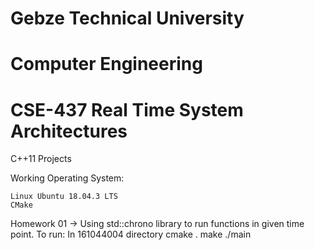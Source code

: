# Gebze Technical University
# Computer Engineering
# CSE-437 Real Time System Architectures

C++11 Projects

Working Operating System:

    Linux Ubuntu 18.04.3 LTS
    CMake
    
Homework 01 -> Using std::chrono library to run functions in given time point.
    To run:
    In 161044004 directory
    cmake .
    make
    ./main
